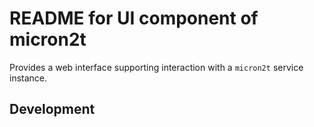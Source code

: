 # README for UI component of micron2t

Provides a web interface supporting interaction with a `micron2t` service instance.

## Development


